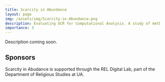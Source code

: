 ```yaml
---
title: Scarcity in Abundance
layout: page
img: /assets/img/Scarcity-in-Abundance.png
description: Evaluating OCR for Computational Analysis. A study of methods to identify types of OCR errors and measure the effects of errors on NLP tasks.
importance: 3
---
```


Description coming soon.

## Sponsors
Scarcity in Abudance is supported through the REL Digital Lab, part of the Department of Religious Studies at UA.